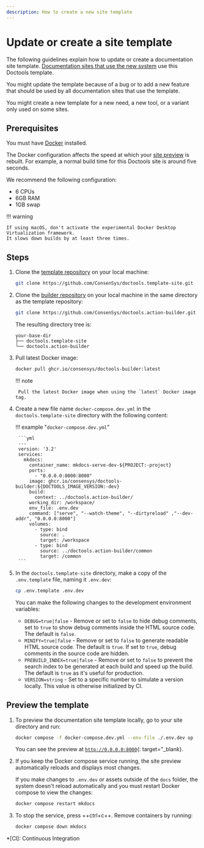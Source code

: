 ```yaml
---
description: How to create a new site template
---
```


# Update or create a site template

The following guidelines explain how to update or create a documentation site template.
[Documentation sites that use the new system](../overview/index.md#documentation-sites-that-use-the-new-system) use this
Doctools template.

You might update the template because of a bug or to add a new feature that should be used by all documentation sites
that use the template.

You might create a new template for a new need, a new tool, or a variant only used on some sites.

## Prerequisites

You must have [Docker](https://docs.docker.com/get-docker/) installed.

The Docker configuration affects the speed at which your [site preview](#preview-the-template) is rebuilt.
For example, a normal build time for this Doctools site is around five seconds.

We recommend the following configuration:

- 6 CPUs
- 6GB RAM
- 1GB swap

!!! warning

    If using macOS, don't activate the experimental Docker Desktop Virtualization framework.
    It slows down builds by at least three times.

## Steps

1. Clone the [template repository](https://github.com/ConsenSys/doctools.template-site.git) on your local machine:

    ```bash
    git clone https://github.com/ConsenSys/doctools.template-site.git
    ```

1. Clone the [builder repository](https://github.com/ConsenSys/doctools.action-builder.git) on your local machine in the
   same directory as the template repository:

    ```bash
    git clone https://github.com/ConsenSys/doctools.action-builder.git
    ```

    The resulting directory tree is:

    ```text
    your-base-dir
    ├── doctools.template-site
    └── doctools.action-builder
    ```

1. Pull latest Docker image:

    ```bash
    docker pull ghcr.io/consensys/doctools-builder:latest
    ```

    !!! note

        Pull the latest Docker image when using the `latest` Docker image tag.

1. Create a new file name `docker-compose.dev.yml` in the `doctools.template-site` directory with the following content:

    !!! example "`docker-compose.dev.yml`"

        ```yml
        ---
        version: '3.2'
        services:
          mkdocs:
            container_name: mkdocs-serve-dev-${PROJECT:-project}
            ports:
              - "0.0.0.0:8000:8000"
            image: ghcr.io/consensys/doctools-builder:${DOCTOOLS_IMAGE_VERSION:-dev}
            build:
              context: ../doctools.action-builder/
            working_dir: /workspace/
            env_file: .env.dev
            command: ["serve", "--watch-theme", "--dirtyreload" ,"--dev-addr", "0.0.0.0:8000"]
            volumes:
              - type: bind
                source: .
                target: /workspace
              - type: bind
                source: ../doctools.action-builder/common
                target: /common
        ```

1. In the `doctools.template-site` directory, make a copy of the `.env.template` file, naming it `.env.dev`:

    ```bash
    cp .env.template .env.dev
    ```

    You can make the following changes to the development environment variables:

    - `DEBUG=true|false` - Remove or set to `false` to hide debug comments, set to `true` to show debug comments inside
      the HTML source code.
      The default is `false`.
    - `MINIFY=true|false` - Remove or set to `false` to generate readable HTML source code.
      The default is `true`.
      If set to `true`, debug comments in the source code are hidden.
    - `PREBUILD_INDEX=true|false` - Remove or set to `false` to prevent the search index to be generated at each build
      and speed up the build.
      The default is `true` as it's useful for production.
    - `VERSION=string` - Set to a specific number to simulate a version locally.
      This value is otherwise initialized by CI.

## Preview the template

1. To preview the documentation site template locally, go to your site directory and run:

    ```bash
    docker compose -f docker-compose.dev.yml --env-file ./.env.dev up
    ```

    You can see the preview at [`http://0.0.0.0:8000`](http://0.0.0.0:8000){: target="_blank}.

1. If you keep the Docker compose service running, the site preview automatically reloads and displays most changes.

    If you make changes to `.env.dev` or assets outside of the `docs` folder, the system doesn't reload automatically and
    you must restart Docker compose to view the changes:

    ```bash
    docker compose restart mkdocs
    ```

1. To stop the service, press ++ctrl+c++.
   Remove containers by running:

    ```bash
    docker compose down mkdocs
    ```

[Doctools action builder]: https://github.com/ConsenSys/doctools.action-builder
*[CI]: Continuous Integration

